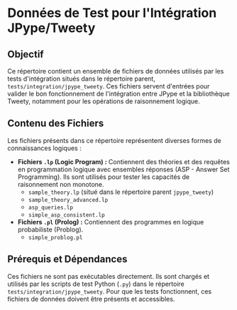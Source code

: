# Données de Test pour l'Intégration JPype/Tweety

## Objectif

Ce répertoire contient un ensemble de fichiers de données utilisés par les tests d'intégration situés dans le répertoire parent, `tests/integration/jpype_tweety`. Ces fichiers servent d'entrées pour valider le bon fonctionnement de l'intégration entre JPype et la bibliothèque Tweety, notamment pour les opérations de raisonnement logique.

## Contenu des Fichiers

Les fichiers présents dans ce répertoire représentent diverses formes de connaissances logiques :

*   **Fichiers `.lp` (Logic Program) :** Contiennent des théories et des requêtes en programmation logique avec ensembles réponses (ASP - Answer Set Programming). Ils sont utilisés pour tester les capacités de raisonnement non monotone.
    *   `sample_theory.lp` (situé dans le répertoire parent `jpype_tweety`)
    *   `sample_theory_advanced.lp`
    *   `asp_queries.lp`
    *   `simple_asp_consistent.lp`
*   **Fichiers `.pl` (Prolog) :** Contiennent des programmes en logique probabiliste (Problog).
    *   `simple_problog.pl`

## Prérequis et Dépendances

Ces fichiers ne sont pas exécutables directement. Ils sont chargés et utilisés par les scripts de test Python (`.py`) dans le répertoire `tests/integration/jpype_tweety`. Pour que les tests fonctionnent, ces fichiers de données doivent être présents et accessibles.